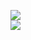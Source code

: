 [![](https://img.shields.io/badge/Made%20With-Github%20Spray-lightgrey.svg?style=for-the-badge&logo=github)](https://github.com/Annihil/github-spray#4218)  
[![](https://i.imgur.com/2DrTn0Z.gif)](https://github.com/Annihil/github-spray)